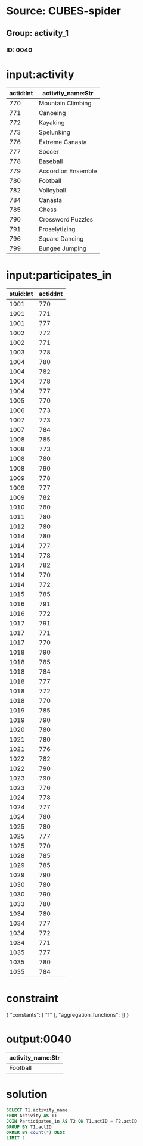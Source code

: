 # Source: CUBES-spider
## Group: activity_1
### ID: 0040

# input:activity

| actid:Int | activity_name:Str |
|---|---|
| 770 | Mountain Climbing |
| 771 | Canoeing |
| 772 | Kayaking |
| 773 | Spelunking |
| 776 | Extreme Canasta |
| 777 | Soccer |
| 778 | Baseball |
| 779 | Accordion Ensemble |
| 780 | Football |
| 782 | Volleyball |
| 784 | Canasta |
| 785 | Chess |
| 790 | Crossword Puzzles |
| 791 | Proselytizing |
| 796 | Square Dancing |
| 799 | Bungee Jumping |

# input:participates_in

| stuid:Int | actid:Int |
|---|---|
| 1001 | 770 |
| 1001 | 771 |
| 1001 | 777 |
| 1002 | 772 |
| 1002 | 771 |
| 1003 | 778 |
| 1004 | 780 |
| 1004 | 782 |
| 1004 | 778 |
| 1004 | 777 |
| 1005 | 770 |
| 1006 | 773 |
| 1007 | 773 |
| 1007 | 784 |
| 1008 | 785 |
| 1008 | 773 |
| 1008 | 780 |
| 1008 | 790 |
| 1009 | 778 |
| 1009 | 777 |
| 1009 | 782 |
| 1010 | 780 |
| 1011 | 780 |
| 1012 | 780 |
| 1014 | 780 |
| 1014 | 777 |
| 1014 | 778 |
| 1014 | 782 |
| 1014 | 770 |
| 1014 | 772 |
| 1015 | 785 |
| 1016 | 791 |
| 1016 | 772 |
| 1017 | 791 |
| 1017 | 771 |
| 1017 | 770 |
| 1018 | 790 |
| 1018 | 785 |
| 1018 | 784 |
| 1018 | 777 |
| 1018 | 772 |
| 1018 | 770 |
| 1019 | 785 |
| 1019 | 790 |
| 1020 | 780 |
| 1021 | 780 |
| 1021 | 776 |
| 1022 | 782 |
| 1022 | 790 |
| 1023 | 790 |
| 1023 | 776 |
| 1024 | 778 |
| 1024 | 777 |
| 1024 | 780 |
| 1025 | 780 |
| 1025 | 777 |
| 1025 | 770 |
| 1028 | 785 |
| 1029 | 785 |
| 1029 | 790 |
| 1030 | 780 |
| 1030 | 790 |
| 1033 | 780 |
| 1034 | 780 |
| 1034 | 777 |
| 1034 | 772 |
| 1034 | 771 |
| 1035 | 777 |
| 1035 | 780 |
| 1035 | 784 |

# constraint

{
  "constants": [
    "1"
  ],
  "aggregation_functions": []
}

# output:0040

| activity_name:Str |
|---|
| Football |

# solution

```sql
SELECT T1.activity_name
FROM Activity AS T1
JOIN Participates_in AS T2 ON T1.actID = T2.actID
GROUP BY T1.actID
ORDER BY count(*) DESC
LIMIT 1
```
